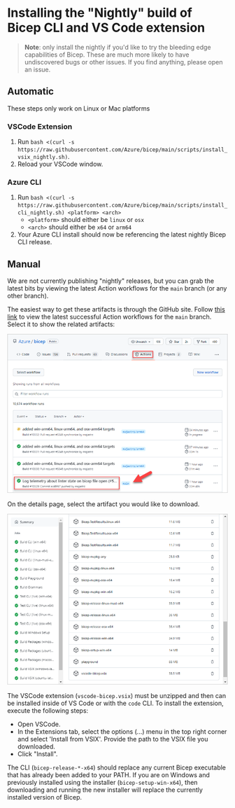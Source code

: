 # Installing the "Nightly" build of Bicep CLI and VS Code extension

>**Note**: only install the nightly if you'd like to try the bleeding edge capabilities of Bicep. These are much more likely to have undiscovered bugs or other issues. If you find anything, please open an issue.

## Automatic
These steps only work on Linux or Mac platforms

### VSCode Extension
1. Run `bash <(curl -s https://raw.githubusercontent.com/Azure/bicep/main/scripts/install_vsix_nightly.sh)`.
1. Reload your VSCode window.

### Azure CLI
1. Run `bash <(curl -s https://raw.githubusercontent.com/Azure/bicep/main/scripts/install_cli_nightly.sh) <platform> <arch>`
   - `<platform>` should either be `linux` or `osx`
   - `<arch>` should either be `x64` or `arm64`
1. Your Azure CLI install should now be referencing the latest nightly Bicep CLI release.

## Manual
We are not currently publishing "nightly" releases, but you can grab the latest bits by viewing the latest Action workflows for the `main` branch (or any other branch).

The easiest way to get these artifacts is through the GitHub site. Follow [this link](https://github.com/Azure/bicep/actions/workflows/build.yml?query=branch%3Amain+is%3Asuccess) to view the latest successful Action workflows for the `main` branch. Select it to show the related artifacts:

![](./images/bicep-select-action.PNG)

On the details page, select the artifact you would like to download.

![](./images/bicep-select-artifact.png)

The VSCode extension (`vscode-bicep.vsix`) must be unzipped and then can be installed inside of VS Code or with the `code` CLI. To install the extension, execute the following steps:
- Open VSCode.
- In the Extensions tab, select the options (...) menu in the top right corner and select 'Install from VSIX'. Provide the path to the VSIX file you downloaded.
- Click "Install".

The CLI (`bicep-release-*-x64`) should replace any current Bicep executable that has already been added to your PATH. If you are on Windows and previously installed using the installer (`bicep-setup-win-x64`), then downloading and running the new installer will replace the currently installed version of Bicep.
